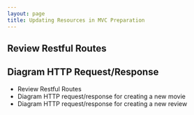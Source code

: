 ```yaml
---
layout: page
title: Updating Resources in MVC Preparation
---
```


## Review Restful Routes



## Diagram HTTP Request/Response

* Review Restful Routes
* Diagram HTTP request/response for creating a new movie
* Diagram HTTP request/response for creating a new review